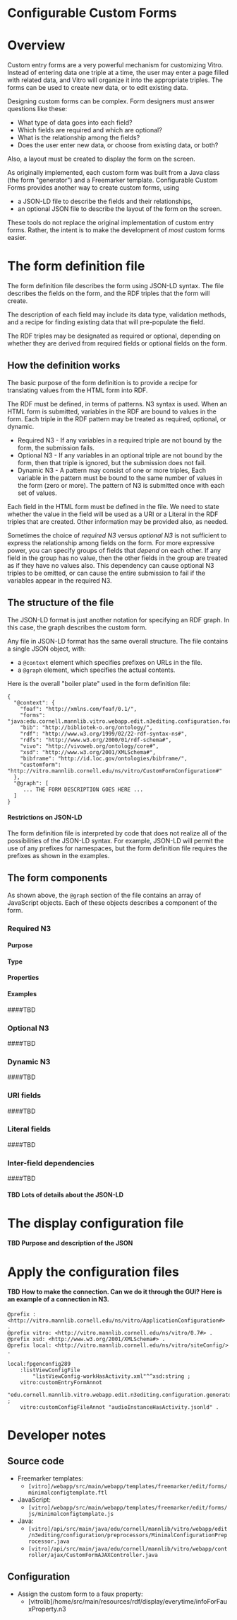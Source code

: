 # Configurable Custom Forms

# Overview
Custom entry forms are a very powerful mechanism for customizing Vitro. Instead of entering data one triple at a time, the user may enter a page filled with related data, and Vitro will organize it into the appropriate triples. The forms can be used to create new data, or to edit existing data.

Designing custom forms can be complex. Form designers must answer questions like these:

* What type of data goes into each field?
* Which fields are required and which are optional?
* What is the relationship among the fields?
* Does the user enter new data, or choose from existing data, or both?

Also, a layout must be created to display the form on the screen.

As originally implemented, each custom form was built from a Java class (the form "generator") and a Freemarker template. Configurable Custom Forms provides another way to create custom forms, using 

* a JSON-LD file to describe the fields and their relationships,
* an optional JSON file to describe the layout of the form on the screen.

These tools do not replace the original implementation of custom entry forms. Rather, the intent is to make the development of _most_ custom forms easier.


# The form definition file

The form definition file describes the form using JSON-LD syntax. The file describes the fields on the form, and the RDF triples that the form will create.

The description of each field may include its data type, validation methods, and a recipe for finding existing data that will pre-populate the field.

The RDF triples may be designated as required or optional, depending on whether they are derived from required fields or optional fields on the form.

## How the definition works

The basic purpose of the form definition is to provide a recipe for translating values from the HTML form into RDF. 

The RDF must be defined, in terms of patterns. N3 syntax is used. When an HTML form is submitted, variables in the RDF are bound to values in the form. Each triple in the RDF pattern may be treated as required, optional, or dynamic. 

* Required N3 - If any variables in a required triple are not bound by the form, the submission fails. 
* Optional N3 - If any variables in an optional triple are not bound by the form, then that triple is ignored, but the submission does not fail.
* Dynamic N3 - A pattern may consist of one or more triples, Each variable in the pattern must be bound to the same number of values in the form (zero or more). The pattern of N3 is submitted once with each set of values. 

Each field in the HTML form must be defined in the file. We need to state whether the value in the field will be used as a URI or a Literal in the RDF triples that are created. Other information may be provided also, as needed.

Sometimes the choice of _required N3_ versus _optional N3_ is not sufficient to express the relationship among fields on the form. For more expressive power, you can specify groups of fields that _depend_ on each other. If any field in the group has no value, then the other fields in the group are treated as if they have no values also. This dependency can cause optional N3 triples to be omitted, or can cause the entire submission to fail if the variables appear in the required N3.


## The structure of the file

The JSON-LD format is just another notation for specifying an RDF graph. In this case, the graph describes the custom form.

Any file in JSON-LD format has the same overall structure. The file contains a single JSON object, with:

* a `@context` element which specifies prefixes on URLs in the file.
* a `@graph` element, which specifies the actual contents.

Here is the overall "boiler plate" used in the form definition file:

```
{
  "@context": {
    "foaf": "http://xmlns.com/foaf/0.1/",
    "forms": "java:edu.cornell.mannlib.vitro.webapp.edit.n3editing.configuration.forms#",
    "bib": "http://bibliotek-o.org/ontology/",
    "rdf": "http://www.w3.org/1999/02/22-rdf-syntax-ns#",
    "rdfs": "http://www.w3.org/2000/01/rdf-schema#",
    "vivo": "http://vivoweb.org/ontology/core#",
    "xsd": "http://www.w3.org/2001/XMLSchema#",
    "bibframe": "http://id.loc.gov/ontologies/bibframe/",
    "customform": "http://vitro.mannlib.cornell.edu/ns/vitro/CustomFormConfiguration#"
  },
  "@graph": [
     ... THE FORM DESCRIPTION GOES HERE ...
  ]
}
```

#### Restrictions on JSON-LD

The form definition file is interpreted by code that does not realize all of the possibilities of the JSON-LD syntax. For example, JSON-LD will permit the use of any prefixes for namespaces, but the form definition file requires the prefixes as shown in the examples.

## The form components

As shown above, the `@graph` section of the file contains an array of JavaScript objects. Each of these objects describes a component of the form.

### Required N3

#### Purpose

#### Type
#### Properties
#### Examples
####TBD

### Optional N3

####TBD

### Dynamic N3

####TBD

### URI fields

####TBD

### Literal fields

####TBD

### Inter-field dependencies

####TBD



#### TBD Lots of details about the JSON-LD

# The display configuration file

#### TBD Purpose and description of the JSON 

# Apply the configuration files

#### TBD How to make the connection. Can we do it through the GUI? Here is an example of a connection in N3.

```
@prefix : <http://vitro.mannlib.cornell.edu/ns/vitro/ApplicationConfiguration#> .
@prefix vitro: <http://vitro.mannlib.cornell.edu/ns/vitro/0.7#> .
@prefix xsd: <http://www.w3.org/2001/XMLSchema#> .
@prefix local: <http://vitro.mannlib.cornell.edu/ns/vitro/siteConfig/> .

local:fpgenconfig289 
    :listViewConfigFile 
        "listViewConfig-workHasActivity.xml"^^xsd:string ;  
    vitro:customEntryFormAnnot 
        "edu.cornell.mannlib.vitro.webapp.edit.n3editing.configuration.generators.MinimalEditConfigurationGenerator"^^xsd:string ;
    vitro:customConfigFileAnnot "audioInstanceHasActivity.jsonld" . 
```
# Developer notes

## Source code

* Freemarker templates:
	* `[vitro]/webapp/src/main/webapp/templates/freemarker/edit/forms/minimalconfigtemplate.ftl`
* JavaScript:
	* `[vitro]/webapp/src/main/webapp/templates/freemarker/edit/forms/js/minimalconfigtemplate.js`
* Java:
	* `[vitro]/api/src/main/java/edu/cornell/mannlib/vitro/webapp/edit/n3editing/configuration/preprocessors/MinimalConfigurationPreprocessor.java`
	* `[vitro]/api/src/main/java/edu/cornell/mannlib/vitro/webapp/controller/ajax/CustomFormAJAXController.java`

## Configuration

* Assign the custom form to a faux property:
	* [vitrolib]/home/src/main/resources/rdf/display/everytime/infoForFauxProperty.n3

